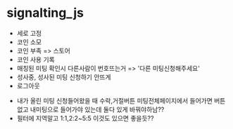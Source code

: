 # signalting_js
 
 - 세로 고정
 - 코인 소모
 - 코인 부족 => 스토어
 - 코인 사용 기록
 - 매칭된 미팅 확인시  다른사람이 번호뜨는거 => '다른 미팅신청해주세요'
 - 성사중, 성사된 미팅 신청하기 안뜨게
 - 로그아웃
 
 * 내가 올린 미팅 신청들어왔을 때 수락,거절버튼 미팅전체페이지에서 들어가면 버튼없고 내미팅으로 들어가야 있는데 둘다 있게 바꿔야하남??
 * 필터에 지역말고 1:1,2:2~5:5 이것도 있으면 좋을듯?? 

